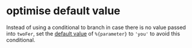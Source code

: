 # optimise default value

Instead of using a conditional to branch in case there is no value passed into
`twoFer`, set the [default value](https://developer.mozilla.org/en-US/docs/Web/JavaScript/Reference/Functions/Default_parameters)
of `%{parameter}` to `'you'` to avoid this conditional.

